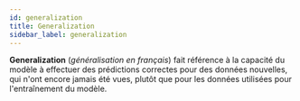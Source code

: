 ```yaml
---
id: generalization
title: Generalization
sidebar_label: generalization
---
```

**Generalization** (*généralisation en français*) fait référence à la capacité du modèle à effectuer des prédictions correctes pour des données nouvelles, qui n'ont encore jamais été vues, plutôt que pour les données utilisées pour l'entraînement du modèle.
